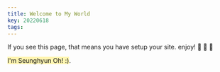 ```yaml
---
title: Welcome to My World
key: 20220618
tags: 
---
```


If you see this page, that means you have setup your site. enjoy! :ghost: :ghost: :ghost:

<span style="background-color: #fff5b1">I'm Seunghyun Oh! :)</span>.


